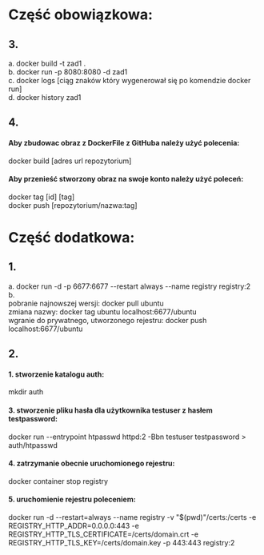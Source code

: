# Część obowiązkowa:

## 3.
 a. docker build -t zad1 . <br/>
 b. docker run -p 8080:8080 -d zad1 <br/>
 c. docker logs [ciąg znaków który wygenerował się po komendzie docker run] <br/>
 d. docker history zad1 <br/>

## 4.
 #### Aby zbudowac obraz z DockerFile z GitHuba należy użyć polecenia:
 docker build [adres url repozytorium]
 #### Aby przenieść stworzony obraz na swoje konto należy użyć poleceń:
 docker tag [id] [tag] <br/>
 docker push [repozytorium/nazwa:tag]

# Część dodatkowa:

## 1.
 a. docker run -d -p 6677:6677 --restart always --name registry registry:2 <br/>
 b. <br/>
 pobranie najnowszej wersji: docker pull ubuntu <br/>
 zmiana nazwy: docker tag ubuntu localhost:6677/ubuntu <br/>
 wgranie do prywatnego, utworzonego rejestru: docker push localhost:6677/ubuntu <br/>
## 2.
#### 1. stworzenie katalogu auth: 
  mkdir auth
#### 3. stworzenie pliku hasła dla użytkownika testuser z hasłem testpassword: 
docker run --entrypoint htpasswd httpd:2 -Bbn testuser testpassword > auth/htpasswd
#### 4. zatrzymanie obecnie uruchomionego rejestru: 
docker container stop registry
#### 5. uruchomienie rejestru poleceniem: 
docker run -d --restart=always --name registry -v "$(pwd)"/certs:/certs -e REGISTRY_HTTP_ADDR=0.0.0.0:443 -e REGISTRY_HTTP_TLS_CERTIFICATE=/certs/domain.crt -e REGISTRY_HTTP_TLS_KEY=/certs/domain.key -p 443:443 registry:2
